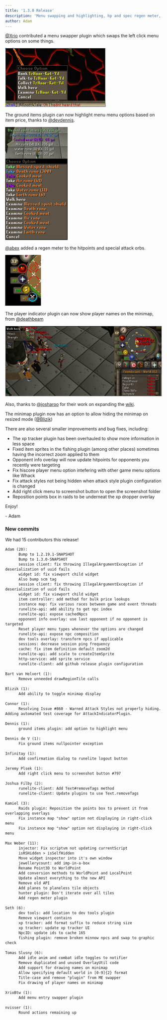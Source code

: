 ```yaml
---
title: '1.3.0 Release'
description: 'Menu swapping and highlighting, hp and spec regen meter, and player names on minimap'
author: Adam
---
```


[@Xrio](https://github.com/XrioBtw) contributed a menu swapper plugin which
swaps the left click menu options on some things.

![menuswap](/img/blog/1.3.0-Release/menuswap.png)

The ground items plugin can now highlight menu menu options based on item price,
thanks to [@devdennis](https://github.com/devdennis).

![menuhighlight](/img/blog/1.3.0-Release/menuhighlight.png)

[@abex](https://github.com/abextm) added a regen meter to the hitpoints and
special attack orbs.

![regen](/img/blog/1.3.0-Release/regen.png)

The player indicator plugin can now show player names on the minimap, from
[@deathbeam](https://github.com/deathbeam)

![minimap](/img/blog/1.3.0-Release/minimap.png)

Also, thanks to [@josharoo](https://github.com/josharoo) for their work on
expanding the [wiki](https://github.com/runelite/runelite/wiki).

The minimap plugin now has an option to allow hiding the minimap on resized mode
([@Blizik](https://github.com/Blizik))

There are also several smaller improvements and bug fixes, including:

* The xp tracker plugin has been overhauled to show more information in less
  space
* Fixed item sprites in the fishing plugin (among other places) sometimes having
  the incorrect zoom applied to them
* Opponent info overlay will now update hitpoints for opponents you recently
  were targeting
* Fix hiscore player menu option intefering with other game menu options like
  Whack
* Fix attack styles not being hidden when attack style plugin configuration is
  changed
* Add right click menu to screenshot button to open the screenshot folder
* Reposition points box in raids to be underneat the xp dropper overlay

Enjoy!

\- Adam


### New commits

We had 15 contributors this release!

```
Adam (20):
      Bump to 1.2.19.1-SNAPSHOT
      Bump to 1.3.0-SNAPSHOT
      session client: fix throwing IllegalArgumentException if deserialization of uuid fails
      widget id: fix viewport child widget
      Also bump scm tag
      session client: fix throwing IllegalArgumentException if deserialization of uuid fails
      widget id: fix viewport child widget
      item controller: add method for bulk price lookups
      instance map: fix various races between game and event threads
      runelite-api: add ability to get npc index
      runelite-api: expose cachedNpcs
      opponent info overlay: use last opponent if no opponent is targeted
      Reset player menu types whenever the options are changed
      runelite-api: expose npc composition
      dev tools overlay: transform npcs if applicable
      sessions: decrease session ping frequency
      cache: fix item definition default zoom2d
      runelite-api: add scale to createItemSprite
      http-service: add sprite service
      runelite-client: add github release plugin configuration

Bart van Helvert (1):
      Remove unneeded drawRegionTile calls

Blizik (1):
      Add ability to toggle minimap display

Connor (1):
      Resolving Issue #860 - Warned Attack Styles not properly hiding. Adding automated test coverage for AttackIndicatorPlugin.

Dennis (1):
      ground items plugin: add option to highlight menu

Dennis de V (1):
      Fix ground items nullpointer exception

Infinitay (1):
      Add confirmation dialog to runelite logout button

Jeremy Plsek (1):
      Add right click menu to screenshot button #797

Joshua Filby (2):
      runelite-client: Add Text#removeTags method
      runelite-client: Update plugins to use Text.removeTags

Kamiel (3):
      Raids plugin: Reposition the points box to prevent it from overlapping overlays
      Fix instance map "show" option not displaying in right-click menu
      Fix instance map "show" option not displaying in right-click menu

Max Weber (11):
      injector: Fix scriptvm not updating currentScript
      isRSHidden > isSelfHidden
      Move widget inspector into it's own window
      jewellerycount: add imp-in-a-box
      Rename Point3D to WorldPoint
      Add conversion methods to WorldPoint and LocalPoint
      Update almost everything to the new API
      Remove old API
      Add planes to planeless tile objects
      hunter plugin: Don't iterate over all tiles
      Add regen meter plugin

Seth (6):
      dev tools: add location to dev tools plugin
      Remove viewport contains
      xp tracker: add format suffix to reduce string size
      xp tracker: update xp tracker UI
      NpcID: update ids to cache 165
      fishing plugin: remove broken minnow npcs and swap to graphic check

Tomas Slusny (6):
      Add idle anim and combat idle toggles to notifier
      Remove duplicated and unused OverlayUtil code
      Add support for drawing names on minimap
      Allow specifying default world in [0-9]{2} format
      Title-case and remove "plugin" from ME swapper
      Fix drawing of player names on minimap

XrioBtw (1):
      Add menu entry swapper plugin

nvisser (1):
      Round actions remaining up
```
